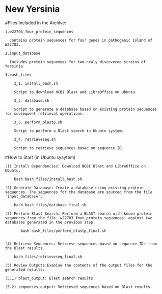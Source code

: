# New Yersinia
#Files Included in the Archive:

	1.w22703_four_protein_sequences

	  Contains protein sequences for four genes in pathogenic island of W22703.

	2.input_database

      Includes protein sequences for two newly discovered strains of Yersinia.

	3.bash_files

		3_1. install_bash.sh

		Script to download NCBI Blast and LibreOffice on Ubuntu.

		3_2. database.sh

		Script to generate a database based on existing protein sequences for subsequent retrieval operations.

		3_3. perform_blastp.sh

		Script to perform a Blast search in Ubuntu system.

		3_4. retrieveseq.sh

		Script to retrieve sequences based on sequence ID.


#How to Start (in Ubuntu sysytem)

	(1) Install Dependencies: Download NCBI Blast and LibreOffice on Ubuntu.

        bash bash_files/install_bash.sh

	(2) Generate Database: Create a database using existing protein sequences. The sequences for the database are sourced from the file 'input_database'.

	    bash bash_files/database_final.sh

	(3) Perform Blast Search: Perform a BLAST search with known protein sequences from the file 'w22703_four_protein_sequences' against two databases generated in the previous step. 

           bash bash_files/perform_blastp_final.sh 
	     

	(4) Retrieve Sequences: Retrieve sequences based on sequence IDs from the Blast results.

	    bash_files/retrieveseq_final.sh 

	(5) Review Outputs:Examine the contents of the output files for the generated results:

    (5.1) blast_output: Blast search results.

    (5.2) sequences_output: Retrieved sequences based on Blast results.


